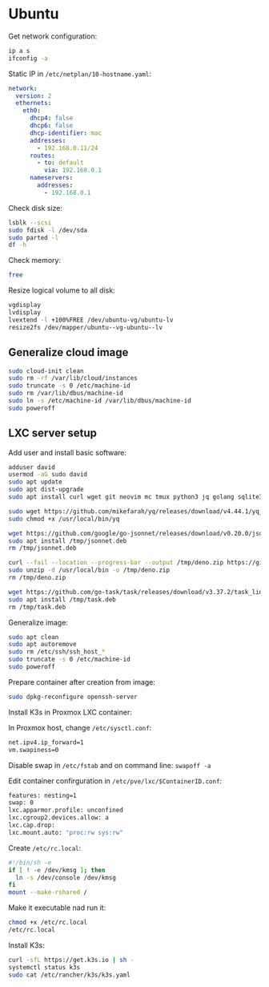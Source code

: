 # Ubuntu

Get network configuration:

```sh
ip a s
ifconfig -a
```

Static IP in `/etc/netplan/10-hostname.yaml`:

```yaml
network:
  version: 2
  ethernets:
    eth0:
      dhcp4: false
      dhcp6: false
      dhcp-identifier: mac
      addresses:
        - 192.168.0.11/24
      routes:
        - to: default
          via: 192.168.0.1
      nameservers:
        addresses:
          - 192.168.0.1
```

Check disk size:

```sh
lsblk --scsi
sudo fdisk -l /dev/sda
sudo parted -l
df -h
```

Check memory:

```sh
free
```

Resize logical volume to all disk:

```sh
vgdisplay
lvdisplay
lvextend -l +100%FREE /dev/ubuntu-vg/ubuntu-lv
resize2fs /dev/mapper/ubuntu--vg-ubuntu--lv
```

## Generalize cloud image

```sh
sudo cloud-init clean
sudo rm -rf /var/lib/cloud/instances
sudo truncate -s 0 /etc/machine-id
sudo rm /var/lib/dbus/machine-id
sudo ln -s /etc/machine-id /var/lib/dbus/machine-id
sudo poweroff
```

## LXC server setup

Add user and install basic software:

```sh
adduser david
usermod -aG sudo david
sudo apt update
sudo apt dist-upgrade
sudo apt install curl wget git neovim mc tmux python3 jq golang sqlite3 autofs ca-certificates net-tools

sudo wget https://github.com/mikefarah/yq/releases/download/v4.44.1/yq_linux_amd64 -O /usr/local/bin/yq
sudo chmod +x /usr/local/bin/yq

wget https://github.com/google/go-jsonnet/releases/download/v0.20.0/jsonnet-go_0.20.0_linux_amd64.deb -O /tmp/jsonnet.deb
sudo apt install /tmp/jsonnet.deb
rm /tmp/jsonnet.deb

curl --fail --location --progress-bar --output /tmp/deno.zip https://github.com/denoland/deno/releases/download/v1.44.1/deno-x86_64-unknown-linux-gnu.zip
sudo unzip -d /usr/local/bin -o /tmp/deno.zip
rm /tmp/deno.zip

wget https://github.com/go-task/task/releases/download/v3.37.2/task_linux_amd64.deb -O /tmp/task.deb
sudo apt install /tmp/task.deb
rm /tmp/task.deb
```

Generalize image:

```sh
sudo apt clean
sudo apt autoremove
sudo rm /etc/ssh/ssh_host_*
sudo truncate -s 0 /etc/machine-id
sudo poweroff
```

Prepare container after creation from image:

```sh
sudo dpkg-reconfigure openssh-server
```

Install K3s in Proxmox LXC container:

In Proxmox host, change `/etc/sysctl.conf`:

```sh
net.ipv4.ip_forward=1
vm.swapiness=0
```

Disable swap in `/etc/fstab` and on command line: `swapoff -a`

Edit container confirguration in `/etc/pve/lxc/$ContainerID.conf`:

```sh
features: nesting=1
swap: 0
lxc.apparmor.profile: unconfined
lxc.cgroup2.devices.allow: a
lxc.cap.drop:
lxc.mount.auto: "proc:rw sys:rw"
```

Create `/etc/rc.local`:

```sh
#!/bin/sh -e
if [ ! -e /dev/kmsg ]; then
  ln -s /dev/console /dev/kmsg
fi
mount --make-rshared /
```

Make it executable nad run it:

```sh
chmod +x /etc/rc.local
/etc/rc.local
```

Install K3s:

```sh
curl -sfL https://get.k3s.io | sh -
systemctl status k3s
sudo cat /etc/rancher/k3s/k3s.yaml
```
